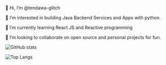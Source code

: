 👋 Hi, I’m @tendawa-glitch

👀 I’m interested in building Java Backend Services and Apps with python.

🌱 I’m currently learning React JS and Reactive programming

💞️ I’m looking to collaborate on open source and personal projects for fun.




![GitHub stats](https://github-readme-stats.vercel.app/api?username=tendawa-glitch&show_icons=true&theme=tokyonight)




![Top Langs](https://github-readme-stats.vercel.app/api/top-langs/?username=tendawa-glitch&theme=tokyonight)
